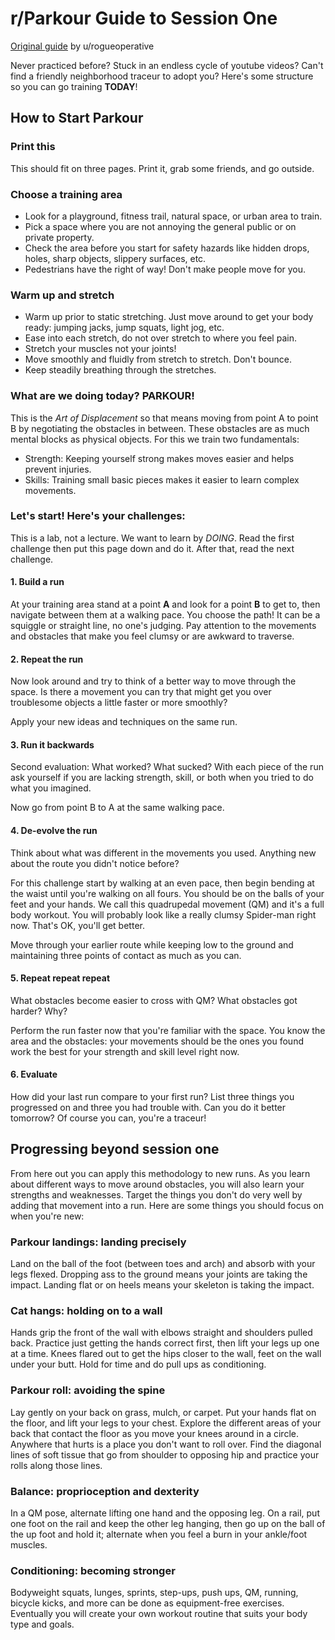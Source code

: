 # r/Parkour Guide to Session One  
[Original guide](https://i.imgur.com/t5D7HrM.jpg) by u/rogueoperative

Never practiced before? Stuck in an endless cycle of youtube videos? Can't find a friendly neighborhood traceur to adopt you? Here's some structure so you can go training **TODAY**!
## How to Start Parkour
### Print this
This should fit on three pages. Print it, grab some friends, and go outside.  
### Choose a training area
- Look for a playground, fitness trail, natural space, or urban area to train.
- Pick a space where you are not annoying the general public or on private property.
- Check the area before you start for safety hazards like hidden drops, holes, sharp objects, slippery surfaces, etc.
- Pedestrians have the right of way! Don't make people move for you.

### Warm up and stretch  
- Warm up prior to static stretching. Just move around to get your body ready: jumping jacks, jump squats, light jog, etc.
- Ease into each stretch, do not over stretch to where you feel pain.
- Stretch your muscles not your joints!
- Move smoothly and fluidly from stretch to stretch. Don't bounce.
- Keep steadily breathing through the stretches.  

### What are we doing today? **PARKOUR!**  
This is the _Art of Displacement_ so that means moving from point A to point B by negotiating the obstacles in between. These obstacles are as much mental blocks as physical objects. For this we train two fundamentals:

- Strength: Keeping yourself strong makes moves easier and helps prevent injuries.  
- Skills: Training small basic pieces makes it easier to learn complex movements.

### Let's start! Here's your challenges:
This is a lab, not a lecture. We want to learn by _DOING_. Read the first challenge then put this page down and do it. After that, read the next challenge.  

#### 1. Build a run
At your training area stand at a point **A** and look for a point **B** to get to, then navigate between them at a walking pace. You choose the path! It can be a squiggle or straight line, no one's judging. Pay attention to the movements and obstacles that make you feel clumsy or are awkward to traverse.  

#### 2. Repeat the run  
Now look around and try to think of a better way to move through the space. Is there a movement you can try that might get you over troublesome objects a little faster or more smoothly?  

Apply your new ideas and techniques on the same run.  

#### 3. Run it backwards  
Second evaluation: What worked? What sucked? With each piece of the run ask yourself if you are lacking strength, skill, or both when you tried to do what you imagined.  

Now go from point B to A at the same walking pace.  

#### 4. De-evolve the run  
Think about what was different in the movements you used. Anything new about the route you didn't notice before?  

For this challenge start by walking at an even pace, then begin bending at the waist until you're walking on all fours. You should be on the balls of your feet and your hands. We call this quadrupedal movement (QM) and it's a full body workout. You will probably look like a really clumsy Spider-man right now. That's OK, you'll get better.  

Move through your earlier route while keeping low to the ground and maintaining three points of contact as much as you can.

#### 5. Repeat repeat repeat  
What obstacles become easier to cross with QM? What obstacles got harder? Why?  

Perform the run faster now that you're familiar with the space. You know the area and the obstacles: your movements should be the ones you found work the best for your strength and skill level right now.  

#### 6. Evaluate
How did your last run compare to your first run? List three things you progressed on and three you had trouble with. Can you do it better tomorrow? Of course you can, you're a traceur!  

## Progressing beyond session one
From here out you can apply this methodology to new runs. As you learn about different ways to move around obstacles, you will also learn your strengths and weaknesses. Target the things you don't do very well by adding that movement into a run. Here are some things you should focus on when you're new:
### **Parkour landings**: landing precisely
Land on the ball of the foot (between toes and arch) and absorb with your legs flexed. Dropping ass to the ground means your joints are taking the impact. Landing flat or on heels means your skeleton is taking the impact.
### **Cat hangs**: holding on to a wall
Hands grip the front of the wall with elbows straight and shoulders pulled back. Practice just getting the hands correct first, then lift your legs up one at a time. Knees flared out to get the hips closer to the wall, feet on the wall under your butt. Hold for time and do pull ups as conditioning.
### **Parkour roll**: avoiding the spine
Lay gently on your back on grass, mulch, or carpet. Put your hands flat on the floor, and lift your legs to your chest. Explore the different areas of your back that contact the floor as you move your knees around in a circle. Anywhere that hurts is a place you don't want to roll over. Find the diagonal lines of soft tissue that go from shoulder to opposing hip and practice your rolls along those lines.
### **Balance**: proprioception and dexterity
In a QM pose, alternate lifting one hand and the opposing leg. On a rail, put one foot on the rail and keep the other leg hanging, then go up on the ball of the up foot and hold it; alternate when you feel a burn in your ankle/foot muscles.
### **Conditioning**: becoming stronger
Bodyweight squats, lunges, sprints, step-ups, push ups, QM, running, bicycle kicks, and more can be done as equipment-free exercises. Eventually you will create your own workout routine that suits your body type and goals.
